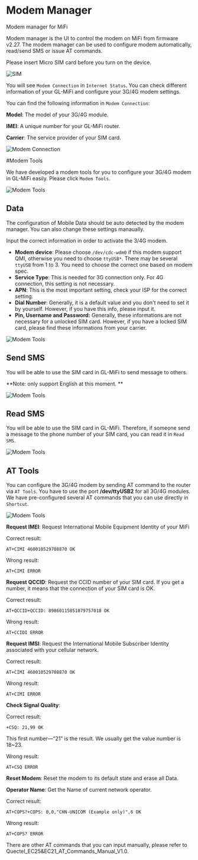 # Modem Manager 

Modem manager for MiFi

Modem manager is the UI to control the modem on MiFi from firmware v2.27. The modem manager can be used to configure modem automatically, read/send SMS or issue AT commands.



Please insert Micro SIM card before you turn on the device.

![SIM](https://static.gl-inet.com/docs/en/2.x/setup/src/modem_manager/insert.jpg)



You will see `Modem Connection` in `Internet Status`. You can check different information of your GL-MiFi and configure your 3G/4G modem settings.

You can find the following information in `Modem Connection`:

**Model**: The model of your 3G/4G module.

**IMEI**: A unique number for your GL-MiFi router.

**Carrier**: The service provider of your SIM card.

![Modem Connection](https://static.gl-inet.com/docs/en/2.x/setup/src/modem_manager/modem_connection.jpg)



#Modem Tools

We have developed a modem tools for you to configure your 3G/4G modem in GL-MiFi easily. Please click `Modem Tools`.

![Modem Tools](https://static.gl-inet.com/docs/en/2.x/setup/src/modem_manager/modem_connection.jpg)



## Data

The configuration of Mobile Data should be auto detected by the modem manager. You can also change these settings manaually.

Input the correct information in order to activate the 3/4G modem.

- **Modem device**: Please choose `/dev/cdc-wdm0` if this modem support QMI, otherwise you need to choose `ttyUSB*`. There may be several `ttyUSB` from 1 to 3. You need to choose the correct one based on modem spec.
- **Service Type**: This is needed for 3G connection only. For 4G connection, this setting is not necessary.
- **APN**: This is the most important setting, check your ISP for the correct setting.
- **Dial Number**: Generally, it is a default value and you don't need to set it by yourself. However, if you have this info, please input it.
- **Pin, Username and Password:** Generally, these informations are not necessary for a unlocked SIM card. However, if you have a locked SIM card, please find these informations from your carrier.

![Modem Tools](https://static.gl-inet.com/docs/en/2.x/setup/src/modem_manager/modem_tool1.jpg)



## Send SMS

You will be able to use the SIM card in GL-MiFi to send message to others. 

**Note: only support English at this moment. ** 

![Modem Tools](https://static.gl-inet.com/docs/en/2.x/setup/src/modem_manager/send_message.jpg)



## Read SMS

You will be able to use the SIM card in GL-MiFi. Therefore, if someone send a message to the phone number of your SIM card, you can read it in `Read SMS`.

![Modem Tools](https://static.gl-inet.com/docs/en/2.x/setup/src/modem_manager/read_message.jpg)



## AT Tools

You can configure the 3G/4G modem by sending AT command to the router via `AT Tools`. You have to use the port **/dev/ttyUSB2** for all 3G/4G modules. We have pre-configured several AT commands that you can use directly in `Shortcut`.

![Modem Tools](https://static.gl-inet.com/docs/en/2.x/setup/src/modem_manager/at.jpg)



**Request IMEI**: Request International Mobile Equipment Identity of your MiFi

Correct result:

```
AT+CIMI 460010529708870 OK
```

Wrong result:

```
AT+CIMI ERROR
```



**Request QCCID**: Request the CCID number of your SIM card. If you get a number, it means that the connection of your SIM card is OK.

Correct result:

```
AT+QCCID+QCCID: 89860115851079757018 OK
```

Wrong result:

```
AT+CCIDI ERROR
```



**Request IMSI**: Request the International Mobile Subscriber Identity associated with your cellular network.

Correct result:

```
AT+CIMI 460010529708870 OK
```

Wrong result:

```
AT+CIMI ERROR
```



**Check Signal Quality**:

Correct result:

```
+CSQ: 21,99 OK 
```

This first number—“21” is the result. We usually get the value number is 18~23.

Wrong result:

```
AT+CSQ ERROR
```



**Reset Modem**: Reset the modem to its default state and erase all Data.

**Operator Name**: Get the Name of current network operator.

Correct result:

```
AT+COPS?+COPS: 0,0,"CHN-UNICOM (Example only)",6 OK
```

Wrong result:

```
AT+COPS? ERROR
```



There are other AT commands that you can input manually, please refer to Quectel_EC25&EC21_AT_Commands_Manual_V1.0.
